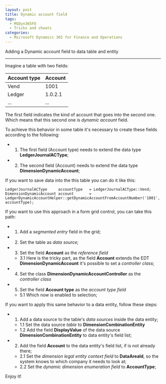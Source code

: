 ```yaml
---
layout: post
title: Dynamic account field
tags:
  - MSDyn365FO
  - Tricks and cheats
categories:
  - Microsoft Dynamics 365 for Finance and Operations
---
```


Adding a Dynamic account field to data table and entity

---

Imagine a table with two fields:

| Account type | Account |
|--------------|---------|
|     Vend     |  1001   |
|     Ledger   | 1.0.2.1 |
|     ...      |    ...  |

The first field indicates the kind of account that goes into the second one. Which means that this second one is *dynamic account* field.

To achieve this behavior in some table it's necessary to create these fields according to the following:
- 1. The first field (Account type) needs to extend the data type **LedgerJournalACType**;
- 2. The second field (Account) needs to extend the data type **DimensionDynamicAccount**;

If you want to save data into the this table you can do it like this:
```
LedgerJournalACType     accountType   = LedgerJournalACType::Vend;
DimensionDynamicAccount account       = LedgerDynamicAccountHelper::getDynamicAccountFromAccountNumber('1001', accountType);
```

If you want to use this approach in a form grid control, you can take this path:
- 1. Add a *segmented entry* field in the grid;
- 2. Set the table as *data source*;
- 3. Set the field **Account** as the *reference field*
  - 3.1 Here is the tricky part, as the field **Account** extends the EDT **DimensionDynamicAccount** it's possible to set a *controller class*;
- 4. Set the class **DimensionDynamicAccountController** as the *controller class*
- 5. Set the field **Account type** as the *account type field*
  - 5.1 Which now is enabled to selection;

If you want to apply this same behavior to a data entity, follow these steps:
- 1. Add a data source to the table's *data sources* inside the data entity;
  - 1.1 Set the data source *table* to **DimensionCombinationEntity**
  - 1.2 Add the field **DisplayValue** of the data source **DimensionCombinationEntity** to data entity's field list;
- 2. Add the field **Account** to the data entity's field list, if is not already there;
  - 2.1 Set the *dimension legal entity context field* to **DataAreaId**, so the system knows to which company it needs to look at;
  - 2.2 Set the *dynamic dimension enumeration field* to **AccountType**;

Enjoy it!
  
